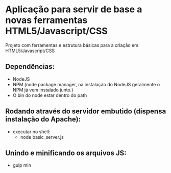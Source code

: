 # Aplicação para servir de base a novas ferramentas HTML5/Javascript/CSS

Projeto com ferramentas e estrutura básicas para a criação em HTML5/Javascript/CSS

## Dependências:
- NodeJS
- NPM (node package manager, na instalação do NodeJS geralmente o NPM já vem instalado junto.)
- O bin do node estar dentro do path

## Rodando através do servidor embutido (dispensa instalação do Apache):
- executar no shell:
    - node basic_server.js

## Unindo e minificando os arquivos JS:
- gulp min 

<!--
	- Detalhar o funcionamento
	- Organização de diretórios
		- Mais específica
	- Retirar gulp min
 -->